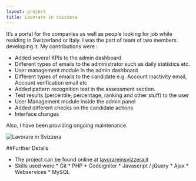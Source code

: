 ```yaml
---
layout: project
title: Lavorare in svizzera
---
```


It’s a portal for the companies as well as people looking for job while residing in Switzerland or Italy. I was the part of team of two members developing it. My contributions were :

* Added several KPIs to the admin dashboard
* Different types of emails to the administrator such as daily statistics etc.
* User management module in the admin dashboard
* Different types of emails to the candidate e.g. Account inactivity email, Account verification email etc
* Added pattern recognition test in the assessment section.
* Test results (percentile, percentage, ranking and other stuff) to the user
* User Management module inside the admin panel
* Added different checks on the candidate actions
* Interface changes

Also, I have been providing ongoing maintenance.

![Lavorare in Svizzera](http://i.imgur.com/ikc2KMN.png)

##Further Details
* The project can be found online at [lavorareinsvizzera.it](http://lavorareinsvizzera.it)
* Skills used were * Git * PHP * Codeigniter * Javascript / jQuery * Ajax * Webservices * MySQL